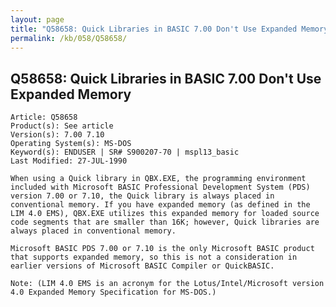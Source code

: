 ```yaml
---
layout: page
title: "Q58658: Quick Libraries in BASIC 7.00 Don't Use Expanded Memory"
permalink: /kb/058/Q58658/
---
```


## Q58658: Quick Libraries in BASIC 7.00 Don't Use Expanded Memory

	Article: Q58658
	Product(s): See article
	Version(s): 7.00 7.10
	Operating System(s): MS-DOS
	Keyword(s): ENDUSER | SR# S900207-70 | mspl13_basic
	Last Modified: 27-JUL-1990
	
	When using a Quick library in QBX.EXE, the programming environment
	included with Microsoft BASIC Professional Development System (PDS)
	version 7.00 or 7.10, the Quick library is always placed in
	conventional memory. If you have expanded memory (as defined in the
	LIM 4.0 EMS), QBX.EXE utilizes this expanded memory for loaded source
	code segments that are smaller than 16K; however, Quick libraries are
	always placed in conventional memory.
	
	Microsoft BASIC PDS 7.00 or 7.10 is the only Microsoft BASIC product
	that supports expanded memory, so this is not a consideration in
	earlier versions of Microsoft BASIC Compiler or QuickBASIC.
	
	Note: (LIM 4.0 EMS is an acronym for the Lotus/Intel/Microsoft version
	4.0 Expanded Memory Specification for MS-DOS.)
